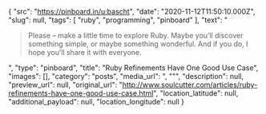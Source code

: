 {
  "src": "https://pinboard.in/u:bascht",
  "date": "2020-11-12T11:50:10.000Z",
  "slug": null,
  "tags": [
    "ruby",
    "programming",
    "pinboard"
  ],
  "text": "<blockquote>Please – make a little time to explore Ruby. Maybe you’ll discover something simple, or maybe something wonderful. And if you do, I hope you’ll share it with everyone.</blockquote>",
  "type": "pinboard",
  "title": "Ruby Refinements Have One Good Use Case",
  "images": [],
  "category": "posts",
  "media_url": ", \"\"",
  "description": null,
  "preview_url": null,
  "original_url": "http://www.soulcutter.com/articles/ruby-refinements-have-one-good-use-case.html",
  "location_latitude": null,
  "additional_payload": null,
  "location_longitude": null
}